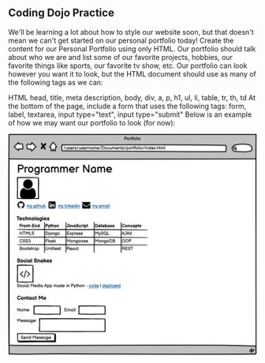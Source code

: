 
## Coding Dojo Practice

We'll be learning a lot about how to style our website soon, but that doesn't mean we can't get started on our personal portfolio today! Create the content for our Personal Portfolio using only HTML. Our portfolio should talk about who we are and list some of our favorite projects, hobbies, our favorite things like sports, our favorite tv show, etc. Our portfolio can look however you want it to look, but the HTML document should use as many of the following tags as we can:

HTML
head, title, meta description,
body, div, a, p, h1, ul, li, table, tr, th, td
At the bottom of the page, include a form that uses the following tags:
form, label, textarea, input type="text", input type="submit"
Below is an example of how we may want our portfolio to look (for now):

![reference image](reference.png)